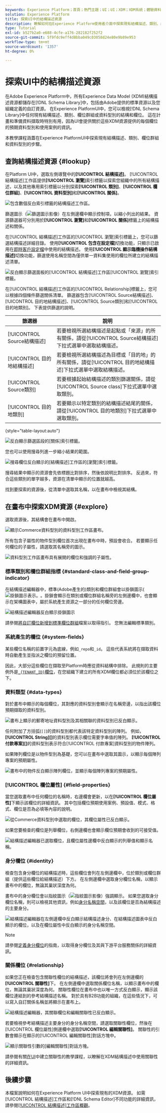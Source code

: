 ```yaml
---
keywords: Experience Platform；首頁；熱門主題；UI；UI；XDM；XDM系統；體驗資料模型；體驗資料模型；資料模型；資料模型；探索；類別；欄位群組；資料型別；結構描述；
solution: Experience Platform
title: 探索UI中的結構描述資源
description: 瞭解如何在Experience Platform使用者介面中探索現有結構描述、類別、結構描述欄位群組和資料型別。
type: Tutorial
exl-id: b527b2a0-e688-4cfe-a176-282182f252f2
source-git-commit: 5f9fdc9eff4d8bba049c03058d24e80e9b89e953
workflow-type: tm+mt
source-wordcount: '1357'
ht-degree: 0%

---
```


# 探索UI中的結構描述資源

在Adobe Experience Platform中，所有Experience Data Model (XDM)結構描述資源都儲存在[!DNL Schema Library]中，包括由Adobe提供的標準資源以及您組織定義的自訂資源。 在Experience PlatformUI中，您可以檢視[!DNL Schema Library]中任何現有結構描述、類別、欄位群組或資料型別的結構和欄位。 這在計畫和準備資料擷取時特別有用，因為UI會提供關於這些XDM資源提供的每個欄位的預期資料型別和使用案例的資訊。

本教學課程涵蓋在Experience PlatformUI中探索現有結構描述、類別、欄位群組和資料型別的步驟。

## 查詢結構描述資源 {#lookup}

在Platform UI中，選取左側導覽中的&#x200B;**[!UICONTROL 結構描述]**。 [!UICONTROL 結構描述]工作區提供&#x200B;**[!UICONTROL 瀏覽]**&#x200B;索引標籤以探索您組織中的所有結構描述，以及其他專用索引標籤以分別探索&#x200B;**[!UICONTROL 類別]**、**[!UICONTROL 欄位群組]**、**[!UICONTROL 資料型別]**&#x200B;和&#x200B;**[!UICONTROL 關係]**。

![包含數個反白索引標籤的結構描述工作區。](../images/ui/explore/tabs.png)

篩選圖示（![篩選圖示影像](/help/images/icons/filter.png)）在左側邊欄中顯示控制項，以縮小列出的結果。 資源篩選器可分別用於&#x200B;**[!UICONTROL 瀏覽]**&#x200B;和&#x200B;**[!UICONTROL 關係]**&#x200B;標籤上的結構描述和關係。

在[!UICONTROL 結構描述]工作區的[!UICONTROL 瀏覽]索引標籤上，您可以篩選結構描述詳細目錄。 使用&#x200B;**[!UICONTROL 包含在設定檔]**&#x200B;切換功能，只顯示已啟用在[即時客戶設定檔](../../profile/home.md)中使用的結構描述。 使用&#x200B;**[!UICONTROL 顯示臨機操作結構描述]**&#x200B;切換功能，篩選使用名稱空間為僅供單一資料集使用的欄位所建立的結構描述清單。

![反白顯示篩選面板的[!UICONTROL 結構描述]工作區[!UICONTROL 瀏覽]索引標籤。](../images/ui/explore/filters.png)

在[!UICONTROL 結構描述]工作區的[!UICONTROL Relationship]標籤上，您可以根據四個條件篩選關係清單。 篩選器包含[!UICONTROL Source結構描述]、[!UICONTROL 目的地結構描述]、[!UICONTROL Source類別]和[!UICONTROL 目的地類別]。 下表提供篩選的說明。

| 篩選器 | 說明 |
|-----------------------------------|------------|
| [!UICONTROL Source結構描述] | 若要檢視所選結構描述是起點或「來源」的所有關係，請從[!UICONTROL Source結構描述]下拉式選單中選取結構描述。 |
| [!UICONTROL 目的地結構描述] | 若要檢視所選結構描述為目標或「目的地」的所有關係，請從[!UICONTROL 目的地結構描述]下拉式選單中選取結構描述。 |
| [!UICONTROL Source類別] | 若要根據起始結構描述的類別篩選關係，請從[!UICONTROL Source class]下拉式選單中選取類別。 |
| [!UICONTROL 目的地類別] | 若要顯示以特定類別的結構描述結尾的關係，請從[!UICONTROL 目的地類別]下拉式選單中選取類別。 |

{style="table-layout:auto"}

![反白顯示篩選區段的[關係]索引標籤。](../images/ui/explore/relationships-filter.png)

您也可以使用搜尋列進一步縮小結果的範圍。

![搜尋欄位反白顯示的[結構描述]工作區的[瀏覽]索引標籤。](../images/ui/explore/search.png)

搜尋結果中顯示的資源會先依標題比對排序，然後依說明比對排序。 反過來，符合這些類別的單字越多，資源在清單中顯示的位置就越高。

找到要探索的資源後，從清單中選取其名稱，以在畫布中檢視其結構。

## 在畫布中探索XDM資源 {#explore}

選取資源後，其結構會在畫布中開啟。

![顯示Commerce資料型別的資料型別工作區畫布。](../images/ui/explore/canvas.png)

所有包含子屬性的物件型別欄位首次出現在畫布中時，預設會收合。 若要顯示任何欄位的子屬性，請選取其名稱旁的圖示。

![資料型別工作區畫布具有展開的欄位和強調的子屬性。](../images/ui/explore/field-expand.png)

### 標準類別和欄位群組指標 {#standard-class-and-field-group-indicator}

在結構描述編輯器中，標準(Adobe產生的)類別和欄位群組會以掛鎖圖示(![掛鎖圖示表示。](/help/images/icons/lock-closed.png)。掛鎖會顯示在類別或欄位群組名稱旁的左側邊欄中，也會顯示在架構圖表中，屬於系統產生資源之一部分的任何欄位旁邊。

![結構描述編輯器反白顯示掛鎖圖示](../images/ui/explore/schema-editor-padlock-icon.png)

請參閱[將自訂欄位新增到標準欄位群組](./resources/schemas.md)檔案以取得指引。 您無法編輯標準類別。

### 系統產生的欄位 {#system-fields}

某些欄位名稱的前置字元為底線，例如`_repo`和`_id`。 這些代表系統將在擷取資料時自動產生並指派之欄位的預留位置。

因此，大部分這些欄位在擷取至Platform時應從資料結構中排除。 此規則的主要例外是[`_{TENANT_ID}`欄位](../api/getting-started.md#know-your-tenant_id)，在您組織下建立的所有XDM欄位都必須位於該欄位之下。

### 資料類型 {#data-types}

對於畫布中顯示的每個欄位，其對應的資料型別會顯示在名稱旁邊，以指出該欄位預期擷取的資料型別。

![畫布上顯示的郵寄地址資料型別及其相關聯的資料型別已反白顯示。](../images/ui/explore/data-types.png)

任何附加了方括弧(`[]`)的資料型別都代表該特定資料型別的陣列。 例如，**[!UICONTROL String]\[]**&#x200B;的資料型別表示欄位需要字串值的陣列。 **[!UICONTROL 付款專案]\[]**&#x200B;的資料型別表示符合[!UICONTROL 付款專案]資料型別的物件陣列。

如果陣列欄位是以物件型別為基礎，您可以在畫布中選取其圖示，以顯示每個陣列專案的預期屬性。

![畫布中的物件反白顯示陣列欄位，並顯示每個陣列專案的預期屬性。](../images/ui/explore/array-type.png)

### [!UICONTROL 欄位屬性] {#field-properties}

當您選取畫布中任何欄位的名稱時，右邊欄會更新，以在&#x200B;**[!UICONTROL 欄位屬性]**&#x200B;下顯示該欄位的詳細資訊。 其中包括欄位預期使用案例、預設值、模式、格式、欄位是否為必填等內容的說明。

![從Commerce資料型別中選取的欄位，其欄位屬性已反白顯示。](../images/ui/explore/field-properties.png)

如果您要檢查的欄位是列舉欄位，右側邊欄也會顯示欄位預期會收到的可接受值。

![結構描述編輯器已選取欄位，且欄位屬性邊欄中反白顯示的列舉值和顯示名稱。](../images/ui/explore/enum-field.png)

### 身分欄位 {#identity}

檢查包含身分欄位的結構描述時，這些欄位會列在左側邊欄中，位於類別或欄位群組（提供這些欄位給結構描述）下方。 在左側邊欄中選取身分欄位名稱，以顯示畫布中的欄位，無論其巢狀深度為何。

畫布中的身分欄位會以指紋圖示（![指紋圖示影像](/help/images/icons/identity-service.png)）強調顯示。 如果您選取身分欄位名稱，則可以檢視其他資訊，例如[身分名稱空間](../../identity-service/features/namespaces.md)，以及該欄位是否為結構描述的主要身分。

![結構描述編輯器在左側邊欄中反白顯示結構描述身分、在結構描述圖表中反白顯示的欄位，以及在欄位屬性中反白顯示的身分名稱空間。](../images/ui/explore/identity-field.png)

>[!NOTE]
>
>請參閱[定義身分欄位](./fields/identity.md)的指南，以取得身分欄位及其與下游平台服務關係的詳細資訊。

### 關係欄位 {#relationship}

如果您正在檢查包含關聯性欄位的結構描述，該欄位將會列在左側邊欄的&#x200B;**[!UICONTROL 關聯性]**&#x200B;下。 在左側邊欄中選取關係欄位名稱，以顯示畫布中的欄位，無論其巢狀深度為何。 關聯性欄位在畫布中也以唯一方式反白顯示，顯示該欄位連結到的參考結構描述名稱。 對於具有B2B功能的組織，在這些情況下，可以寫入自訂關係名稱並將顯示在畫布上。

![結構描述編輯器，其關聯欄位和編輯關聯性已反白顯示。](../images/ui/explore/relationship-field.png)

若要檢視參考結構描述主要身分的身分名稱空間，請選取關聯性欄位，然後在[!UICONTROL 欄位屬性]側邊欄中選取&#x200B;**[!UICONTROL 編輯關聯性]**。 關聯性的引數會顯示在顯示的[!UICONTROL 編輯關聯性]對話方塊中。

![顯示關聯性引數的[編輯關聯性]對話方塊。](../images/ui/explore/edit-relationship-dialog.png)

請參閱有關[在UI](../tutorials/relationship-ui.md)中建立關聯性的教學課程，以瞭解在XDM結構描述中使用關聯性的詳細資訊。

## 後續步驟

本檔案說明如何在Experience Platform UI中探索現有的XDM資源。 如需[!UICONTROL 結構描述]工作區和[!DNL Schema Editor]不同功能的詳細資訊，請參閱[[!UICONTROL 結構描述]工作區概觀](./overview.md)。
